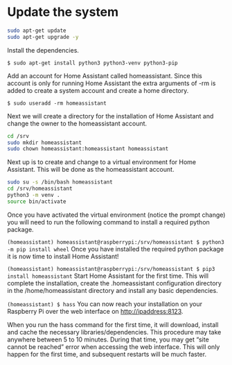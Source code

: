 # Update the system

```Bash
sudo apt-get update
sudo apt-get upgrade -y
```

Install the dependencies.

`$ sudo apt-get install python3 python3-venv python3-pip`

Add an account for Home Assistant called homeassistant. Since this account is only for running Home Assistant the extra arguments of -rm is added to create a system account and create a home directory.

`$ sudo useradd -rm homeassistant`

Next we will create a directory for the installation of Home Assistant and change the owner to the homeassistant account.

```Bash
cd /srv
sudo mkdir homeassistant
sudo chown homeassistant:homeassistant homeassistant
```

Next up is to create and change to a virtual environment for Home Assistant. This will be done as the homeassistant account.

```Bash
sudo su -s /bin/bash homeassistant
cd /srv/homeassistant
python3 -m venv .
source bin/activate
```

Once you have activated the virtual environment (notice the prompt change) you will need to run the following command to install a required python package.

`(homeassistant) homeassistant@raspberrypi:/srv/homeassistant $ python3 -m pip install wheel`
Once you have installed the required python package it is now time to install Home Assistant!

`(homeassistant) homeassistant@raspberrypi:/srv/homeassistant $ pip3 install homeassistant`
Start Home Assistant for the first time. This will complete the installation, create the .homeassistant configuration directory in the /home/homeassistant directory and install any basic dependencies.

`(homeassistant) $ hass`
You can now reach your installation on your Raspberry Pi over the web interface on <http://ipaddress:8123>.

When you run the hass command for the first time, it will download, install and cache the necessary libraries/dependencies. This procedure may take anywhere between 5 to 10 minutes. During that time, you may get “site cannot be reached” error when accessing the web interface. This will only happen for the first time, and subsequent restarts will be much faster.
